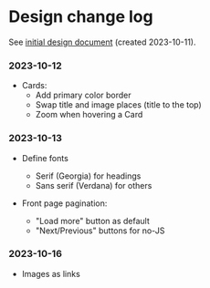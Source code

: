 # Design change log

See [initial design document](./Initial_design.pdf) (created 2023-10-11).

### 2023-10-12

- Cards:
  - Add primary color border
  - Swap title and image places (title to the top)
  - Zoom when hovering a Card

### 2023-10-13

- Define fonts
  - Serif (Georgia) for headings
  - Sans serif (Verdana) for others

- Front page pagination:
  - "Load more" button as default
  - "Next/Previous" buttons for no-JS

### 2023-10-16

- Images as links
